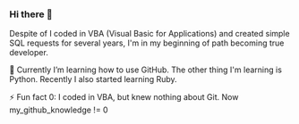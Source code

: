 ### Hi there 👋
Despite of I coded in VBA (Visual Basic for Applications) and created simple SQL requests for several years, I'm in my beginning of path becoming true developer.

🌱 Currently I’m learning how to use GitHub. The other thing I'm learning is Python. Recently I also started learning Ruby.

⚡ Fun fact 0: I coded in VBA, but knew nothing about Git. Now my_github_knowledge != 0

<!--
**Mort89/Mort89** is a ✨ _special_ ✨ repository because its `README.md` (this file) appears on your GitHub profile.

Here are some ideas to get you started:

- 🔭 I’m currently working on ...
- 🌱 I’m currently learning ...
- 👯 I’m looking to collaborate on ...
- 🤔 I’m looking for help with ...
- 💬 Ask me about ...
- 📫 How to reach me: ...
- 😄 Pronouns: ...
- ⚡ Fun fact: ...
-->
